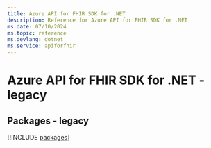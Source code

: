 ```yaml
---
title: Azure API for FHIR SDK for .NET
description: Reference for Azure API for FHIR SDK for .NET
ms.date: 07/10/2024
ms.topic: reference
ms.devlang: dotnet
ms.service: apiforfhir
---
```

# Azure API for FHIR SDK for .NET - legacy
## Packages - legacy
[!INCLUDE [packages](api-for-fhir-index.md)]